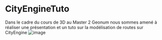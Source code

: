 # CityEngineTuto
Dans le cadre du cours de 3D au Master 2 Geonum nous sommes amené à réaliser une présentation et un tuto sur la modélisation de routes sur CityEngine
![image](https://user-images.githubusercontent.com/99171064/152751905-3a558f88-898c-4c9e-8b66-397a53eb3f4f.png)
